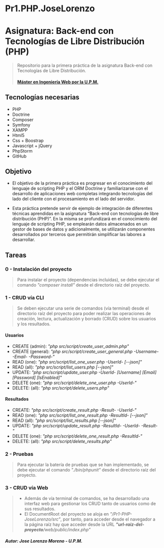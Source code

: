 # Pr1.PHP.JoseLorenzo

# Asignatura: Back-end con Tecnologías de Libre Distribución (PHP)
> Repositorio para la primera práctica de la asignatura Back-end con Tecnologías de Libre Distribución.
> #### [Máster en Ingeniería Web por la U.P.M.](http://miw.etsisi.upm.es)

## Tecnologías necesarias
* PHP
* Doctrine
* Composer
* Symfony
* XAMPP
* Html5
* Css + Boostrap
* Javascript + jQuery 
* PhpStorm
* GitHub

## Objetivo
* El objetivo de la primera práctica es progresar en el conocimiento del lenguaje de scripting PHP y el ORM Doctrine 
y familiarizarse con el desarrollo de aplicaciones web completas integrando tecnologías del lado del cliente con el 
procesamiento en el lado del servidor. 

* Esta práctica pretende servir de ejemplo de integración de diferentes técnicas
aprendidas en la asignatura “Back-end con tecnologías de libre distribución (PHP)”.
En la misma se profundizará en el conocimiento del lenguaje de scripting PHP, se
emplearán datos almacenados en un gestor de bases de datos y adicionalmente, se
utilizarán componentes desarrollados por terceros que permitirán simplificar las
labores a desarrollar. 

## Tareas

### 0 - Instalación del proyecto
> Para instalar el proyecto (dependencias incluidas), se debe ejecutar el comando  *"composer install"*
desde el directorio raíz del proyecto. 

### 1 - CRUD vía CLI
> Se deben ejecutar una serie de comandos (vía terminal) desde el directorio raíz del proyecto para poder realizar 
las operaciones de creación, lectura, actualización y borrado (CRUD) sobre los usuarios y los resultados. 
  
#### Usuarios
* CREATE (admin): *"php src/script/create_user_admin.php"*
* CREATE (general): *"php src/script/create_user_general.php -Username- -Email- -Password-"*
* READ (one): *"php src/script/list_one_user.php -UserId- [--json]"*
* READ (all): *"php src/script/list_users.php [--json]"*
* UPDATE: *"php src/script/update_user.php -UserId- [Username] [Email] [Password] [IsEnabled]"*
* DELETE (one): *"php src/script/delete_one_user.php -UserId-"*
* DELETE: (all): *"php src/script/delete_users.php"*

#### Resultados
* CREATE: *"php src/script/create_result.php -Result- -UserId-"*
* READ (one): *"php src/script/list_one_result.php -ResultId- [--json]"*
* READ (all): *"php src/script/list_results.php [--json]"*
* UPDATE: *"php src/script/update_result.php -ResultId- -UserId- -Result-"*
* DELETE (one): *"php src/script/delete_one_result.php -ResultId-"*
* DELETE: (all): *"php src/script/delete_results.php"*   
  
### 2 - Pruebas
> Para ejecutar la batería de pruebas que se han implementado, se debe ejecutar el comando  *"./bin/phpunit"*
desde el directorio raíz del proyecto.
  
### 3 - CRUD vía Web
> * Además de vía terminal de comandos, se ha desarrollado una interfaz web para gestionar los CRUD tanto de
usuarios como de sus resultados.
> * El DocumentRoot del proyecto se aloja en *"/Pr1-PHP-JoseLorenzo/src"*, por tanto, para acceder desde el 
navegador a la página raíz hay que acceder desde la URL ***"url-raiz-del-proyecto**/web/public/index.php"*

##### Autor: Jose Lorenzo Moreno - U.P.M.

